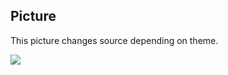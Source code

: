 ## Picture

This picture changes source depending on theme.

<picture>
    <source srcset="https://4.img-dpreview.com/files/p/TS600x450~sample_galleries/7359875737/4323139542.jpg" media="#" class="dark-img">
    <source srcset="https://4.img-dpreview.com/files/p/TS600x450~sample_galleries/9046721848/0070551978.jpg" media="#" class="light-img">
    <img src="#">
</picture>
